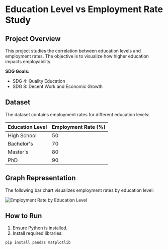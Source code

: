 # Education Level vs Employment Rate Study

## Project Overview
This project studies the correlation between education levels and employment rates. The objective is to visualize how higher education impacts employability.  

**SDG Goals:**  
- SDG 4: Quality Education  
- SDG 8: Decent Work and Economic Growth  

## Dataset
The dataset contains employment rates for different education levels:

| Education Level | Employment Rate (%) |
|-----------------|------------------|
| High School     | 50               |
| Bachelor's      | 70               |
| Master's        | 80               |
| PhD             | 90               |

## Graph Representation
The following bar chart visualizes employment rates by education level:

![Employment Rate by Education Level](images/employment_graph.png)

## How to Run
1. Ensure Python is installed.
2. Install required libraries:  
```bash
pip install pandas matplotlib
